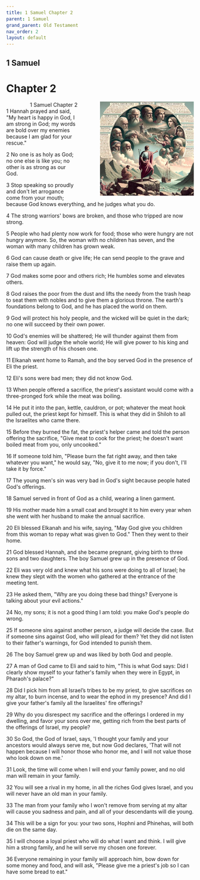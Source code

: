 ```yaml
---
title: 1 Samuel Chapter 2
parent: 1 Samuel
grand_parent: Old Testament
nav_order: 2
layout: default
---
```


## 1 Samuel

# Chapter 2

<div style="clear: both; text-align: right;">
    <img src="/assets/Image/1 Samuel/500/2.jpg" alt="1 Samuel Chapter 2" class="chapter-image" style="max-width: 50%; height: auto; float: right; margin: 0 0 10px 10px; padding-left: 10%;">
    <figcaption style="font-size: 14px;">1 Samuel Chapter 2</figcaption>
</div>
1 Hannah prayed and said, "My heart is happy in God, I am strong in God; my words are bold over my enemies because I am glad for your rescue."

2 No one is as holy as God; no one else is like you; no other is as strong as our God.

3 Stop speaking so proudly and don't let arrogance come from your mouth; because God knows everything, and he judges what you do.

4 The strong warriors' bows are broken, and those who tripped are now strong.

5 People who had plenty now work for food; those who were hungry are not hungry anymore. So, the woman with no children has seven, and the woman with many children has grown weak.

6 God can cause death or give life; He can send people to the grave and raise them up again.

7 God makes some poor and others rich; He humbles some and elevates others.

8 God raises the poor from the dust and lifts the needy from the trash heap to seat them with nobles and to give them a glorious throne. The earth's foundations belong to God, and he has placed the world on them.

9 God will protect his holy people, and the wicked will be quiet in the dark; no one will succeed by their own power.

10 God's enemies will be shattered; He will thunder against them from heaven: God will judge the whole world; He will give power to his king and lift up the strength of his chosen one.

11 Elkanah went home to Ramah, and the boy served God in the presence of Eli the priest.

12 Eli's sons were bad men; they did not know God.

13 When people offered a sacrifice, the priest's assistant would come with a three-pronged fork while the meat was boiling.

14 He put it into the pan, kettle, cauldron, or pot; whatever the meat hook pulled out, the priest kept for himself. This is what they did in Shiloh to all the Israelites who came there.

15 Before they burned the fat, the priest's helper came and told the person offering the sacrifice, "Give meat to cook for the priest; he doesn't want boiled meat from you, only uncooked."

16 If someone told him, "Please burn the fat right away, and then take whatever you want," he would say, "No, give it to me now; if you don't, I'll take it by force."

17 The young men's sin was very bad in God's sight because people hated God's offerings.

18 Samuel served in front of God as a child, wearing a linen garment.

19 His mother made him a small coat and brought it to him every year when she went with her husband to make the annual sacrifice.

20 Eli blessed Elkanah and his wife, saying, "May God give you children from this woman to repay what was given to God." Then they went to their home.

21 God blessed Hannah, and she became pregnant, giving birth to three sons and two daughters. The boy Samuel grew up in the presence of God.

22 Eli was very old and knew what his sons were doing to all of Israel; he knew they slept with the women who gathered at the entrance of the meeting tent.

23 He asked them, "Why are you doing these bad things? Everyone is talking about your evil actions."

24 No, my sons; it is not a good thing I am told: you make God's people do wrong.

25 If someone sins against another person, a judge will decide the case. But if someone sins against God, who will plead for them? Yet they did not listen to their father's warnings, for God intended to punish them.

26 The boy Samuel grew up and was liked by both God and people.

27 A man of God came to Eli and said to him, "This is what God says: Did I clearly show myself to your father's family when they were in Egypt, in Pharaoh's palace?"

28 Did I pick him from all Israel’s tribes to be my priest, to give sacrifices on my altar, to burn incense, and to wear the ephod in my presence? And did I give your father's family all the Israelites' fire offerings?

29 Why do you disrespect my sacrifice and the offerings I ordered in my dwelling, and favor your sons over me, getting rich from the best parts of the offerings of Israel, my people?

30 So God, the God of Israel, says, 'I thought your family and your ancestors would always serve me, but now God declares, 'That will not happen because I will honor those who honor me, and I will not value those who look down on me.'

31 Look, the time will come when I will end your family power, and no old man will remain in your family.

32 You will see a rival in my home, in all the riches God gives Israel, and you will never have an old man in your family.

33 The man from your family who I won't remove from serving at my altar will cause you sadness and pain, and all of your descendants will die young.

34 This will be a sign for you: your two sons, Hophni and Phinehas, will both die on the same day.

35 I will choose a loyal priest who will do what I want and think. I will give him a strong family, and he will serve my chosen one forever.

36 Everyone remaining in your family will approach him, bow down for some money and food, and will ask, "Please give me a priest's job so I can have some bread to eat."


